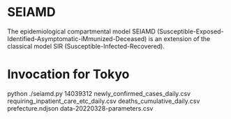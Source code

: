 # SEIAMD
The epidemiological compartmental model SEIAMD (Susceptible-Exposed-Identified-Asymptomatic-iMmunized-Deceased) is an extension of the classical model SIR (Susceptible-Infected-Recovered).

# Invocation for Tokyo
python ./seiamd.py 14039312 newly_confirmed_cases_daily.csv requiring_inpatient_care_etc_daily.csv deaths_cumulative_daily.csv prefecture.ndjson data-20220328-parameters.csv
